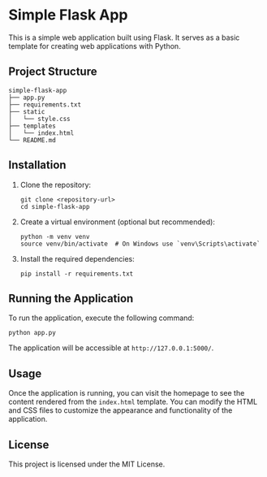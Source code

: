 # Simple Flask App

This is a simple web application built using Flask. It serves as a basic template for creating web applications with Python.

## Project Structure

```
simple-flask-app
├── app.py
├── requirements.txt
├── static
│   └── style.css
├── templates
│   └── index.html
└── README.md
```

## Installation

1. Clone the repository:
   ```
   git clone <repository-url>
   cd simple-flask-app
   ```

2. Create a virtual environment (optional but recommended):
   ```
   python -m venv venv
   source venv/bin/activate  # On Windows use `venv\Scripts\activate`
   ```

3. Install the required dependencies:
   ```
   pip install -r requirements.txt
   ```

## Running the Application

To run the application, execute the following command:
```
python app.py
```

The application will be accessible at `http://127.0.0.1:5000/`.

## Usage

Once the application is running, you can visit the homepage to see the content rendered from the `index.html` template. You can modify the HTML and CSS files to customize the appearance and functionality of the application.

## License

This project is licensed under the MIT License.